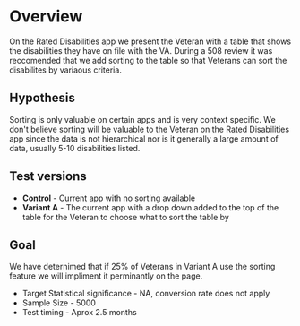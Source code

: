 # Overview
On the Rated Disabilities app we present the Veteran with a table that shows the disabilities they have on file with the VA. During a 508 review it was reccomended that we add sorting to the table so that Veterans can sort the disabilites by variaous criteria.

## Hypothesis
Sorting is only valuable on certain apps and is very context specific. We don't believe sorting will be valuable to the Veteran on the Rated Disabilities app since the data is not hierarchical nor is it generally a large amount of data, usually 5-10 disabilities listed.

## Test versions
- **Control** - Current app with no sorting available
- **Variant A** - The current app with a drop down added to the top of the table for the Veteran to choose what to sort the table by

## Goal
We have deternimed that if 25% of Veterans in Variant A use the sorting feature we will impliment it perminantly on the page.

- Target Statistical significance - NA, conversion rate does not apply
- Sample Size - 5000
- Test timing - Aprox 2.5 months


